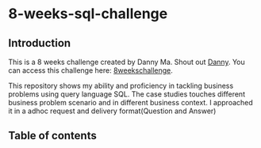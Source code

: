 # 8-weeks-sql-challenge


## Introduction
This is a 8 weeks challenge created by Danny Ma. Shout out [Danny](https://www.linkedin.com/company/datawithdanny).
You can access this challenge here: [8weekschallenge](https://8weeksqlchallenge.com).

This repository shows my ability and proficiency in tackling business problems using query language SQL. The case studies touches different business problem scenario and in different business context. I approached it in a adhoc request and delivery format(Question and Answer)

## Table of contents

